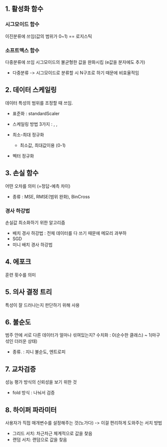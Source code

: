 ## 1. 활성화 함수

### 시그모이드 함수
이진분류에 쓰임(값의 범위가 0~1)
== 로지스틱

### 소프트맥스 함수
다중분류에 쓰임
시그모이드의 불균형한 값을 완화시킴 (e값을 분자에도 추가)
- 다중분류
    -> 시그모이드로 분류할 시 N구조로 하기 때문에 비효율적임


## 2. 데이터 스케일링
데이터 특성의 범위를 조정할 때 쓰임.
- 표준화 : standardScaler
- 스케일링 방법 3가지 : , , 

- 최소-최대 정규화
    - 최소값, 최대값이용 (0-1)
- 벡터 정규화


## 3. 손실 함수
어떤 오차를 의미 (=정답-예측 차이)
- 종류 : MSE, RMSE(범위 완화), BinCross

### 경사 하강법
손실값 최소화하기 위한 알고리즘

- 배치 경사 하강법 : 전체 데이터를 다 쓰기 때문에 메모리 과부하
- SGD
- 미니 배치 경사 하강법


## 4. 에포크
훈련 횟수를 의미


## 5. 의사 결정 트리
특성이 잘 드러나는지 판단하기 위해 사용


## 6. 불순도
범주 안에 서로 다른 데이터가 얼마나 섞여있는지?
수치화 : 0(순수한 클래스) ~ 1(마구 섞인 더러운 상태)
- 종류. : 지니 불순도, 엔트로피


## 7. 교차검증
성능 평가 방식의 신뢰성을 보기 위한 것
- fold 방식 : 나눠서 검증


## 8. 하이퍼 파라미터
사용자가 직접 매개변수를 설정해주는 것(노가다)
-> 이걸 편리하게 도와주는 서치 방법

- 그리드 서치: 차근차근 체계적으로 값을 찾음
- 랜덤 서치: 랜덤으로 값을 찾음